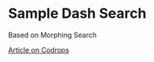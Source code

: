 Sample Dash Search
=========

Based on Morphing Search

[Article on Codrops](http://tympanus.net/codrops/?p=21106)
